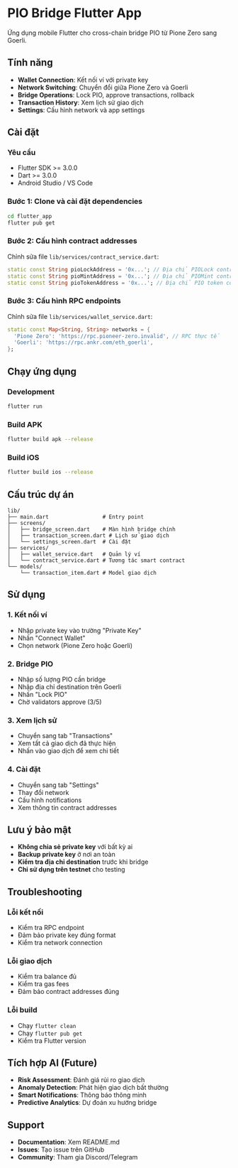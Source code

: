 # PIO Bridge Flutter App

Ứng dụng mobile Flutter cho cross-chain bridge PIO từ Pione Zero sang Goerli.

## Tính năng

- **Wallet Connection**: Kết nối ví với private key
- **Network Switching**: Chuyển đổi giữa Pione Zero và Goerli
- **Bridge Operations**: Lock PIO, approve transactions, rollback
- **Transaction History**: Xem lịch sử giao dịch
- **Settings**: Cấu hình network và app settings

## Cài đặt

### Yêu cầu
- Flutter SDK >= 3.0.0
- Dart >= 3.0.0
- Android Studio / VS Code

### Bước 1: Clone và cài đặt dependencies
```bash
cd flutter_app
flutter pub get
```

### Bước 2: Cấu hình contract addresses
Chỉnh sửa file `lib/services/contract_service.dart`:
```dart
static const String pioLockAddress = '0x...'; // Địa chỉ PIOLock contract
static const String pioMintAddress = '0x...'; // Địa chỉ PIOMint contract  
static const String pioTokenAddress = '0x...'; // Địa chỉ PIO token contract
```

### Bước 3: Cấu hình RPC endpoints
Chỉnh sửa file `lib/services/wallet_service.dart`:
```dart
static const Map<String, String> networks = {
  'Pione Zero': 'https://rpc.pioneer-zero.invalid', // RPC thực tế
  'Goerli': 'https://rpc.ankr.com/eth_goerli',
};
```

## Chạy ứng dụng

### Development
```bash
flutter run
```

### Build APK
```bash
flutter build apk --release
```

### Build iOS
```bash
flutter build ios --release
```

## Cấu trúc dự án

```
lib/
├── main.dart                 # Entry point
├── screens/
│   ├── bridge_screen.dart    # Màn hình bridge chính
│   ├── transaction_screen.dart # Lịch sử giao dịch
│   └── settings_screen.dart  # Cài đặt
├── services/
│   ├── wallet_service.dart   # Quản lý ví
│   └── contract_service.dart # Tương tác smart contract
└── models/
    └── transaction_item.dart # Model giao dịch
```

## Sử dụng

### 1. Kết nối ví
- Nhập private key vào trường "Private Key"
- Nhấn "Connect Wallet"
- Chọn network (Pione Zero hoặc Goerli)

### 2. Bridge PIO
- Nhập số lượng PIO cần bridge
- Nhập địa chỉ destination trên Goerli
- Nhấn "Lock PIO"
- Chờ validators approve (3/5)

### 3. Xem lịch sử
- Chuyển sang tab "Transactions"
- Xem tất cả giao dịch đã thực hiện
- Nhấn vào giao dịch để xem chi tiết

### 4. Cài đặt
- Chuyển sang tab "Settings"
- Thay đổi network
- Cấu hình notifications
- Xem thông tin contract addresses

## Lưu ý bảo mật

- **Không chia sẻ private key** với bất kỳ ai
- **Backup private key** ở nơi an toàn
- **Kiểm tra địa chỉ destination** trước khi bridge
- **Chỉ sử dụng trên testnet** cho testing

## Troubleshooting

### Lỗi kết nối
- Kiểm tra RPC endpoint
- Đảm bảo private key đúng format
- Kiểm tra network connection

### Lỗi giao dịch
- Kiểm tra balance đủ
- Kiểm tra gas fees
- Đảm bảo contract addresses đúng

### Lỗi build
- Chạy `flutter clean`
- Chạy `flutter pub get`
- Kiểm tra Flutter version

## Tích hợp AI (Future)

- **Risk Assessment**: Đánh giá rủi ro giao dịch
- **Anomaly Detection**: Phát hiện giao dịch bất thường
- **Smart Notifications**: Thông báo thông minh
- **Predictive Analytics**: Dự đoán xu hướng bridge

## Support

- **Documentation**: Xem README.md
- **Issues**: Tạo issue trên GitHub
- **Community**: Tham gia Discord/Telegram
